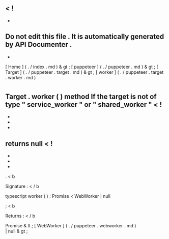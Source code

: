 <
!
-
-
Do
not
edit
this
file
.
It
is
automatically
generated
by
API
Documenter
.
-
-
>
[
Home
]
(
.
/
index
.
md
)
&
gt
;
[
puppeteer
]
(
.
/
puppeteer
.
md
)
&
gt
;
[
Target
]
(
.
/
puppeteer
.
target
.
md
)
&
gt
;
[
worker
]
(
.
/
puppeteer
.
target
.
worker
.
md
)
#
#
Target
.
worker
(
)
method
If
the
target
is
not
of
type
"
service_worker
"
or
"
shared_worker
"
<
!
-
-
-
-
>
returns
null
<
!
-
-
-
-
>
.
<
b
>
Signature
:
<
/
b
>
typescript
worker
(
)
:
Promise
<
WebWorker
|
null
>
;
<
b
>
Returns
:
<
/
b
>
Promise
&
lt
;
[
WebWorker
]
(
.
/
puppeteer
.
webworker
.
md
)
\
|
null
&
gt
;
